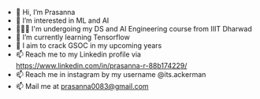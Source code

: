 - 👋 Hi, I’m Prasanna
- 👀 I’m interested in ML and AI
- 🧑🏻‍💻 I'm undergoing my DS and AI Engineering course from IIIT Dharwad
- 🌱 I’m currently learning Tensorflow
- 🎯 I aim to crack GSOC in my upcoming years
- 📫 Reach me to my Linkedin profile via https://www.linkedin.com/in/prasanna-r-88b174229/
- 📫 Reach me in instagram by my username @its.ackerman
- 📫 Mail me at prasanna0083@gmail.com

<!---
83here/83here is a ✨ special ✨ repository because its `README.md` (this file) appears on your GitHub profile.
You can click the Preview link to take a look at your changes.
--->
